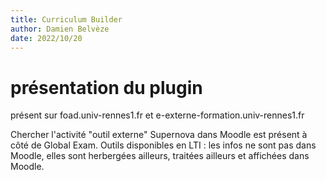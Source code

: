 ```yaml
---
title: Curriculum Builder
author: Damien Belvèze
date: 2022/10/20
---
```


# présentation du plugin

présent sur foad.univ-rennes1.fr et e-externe-formation.univ-rennes1.fr

Chercher l'activité "outil externe"
Supernova dans Moodle est présent à côté de Global Exam. 
Outils disponibles en LTI : les infos ne sont pas dans Moodle, elles sont herbergées ailleurs, traitées ailleurs et affichées dans Moodle. 

